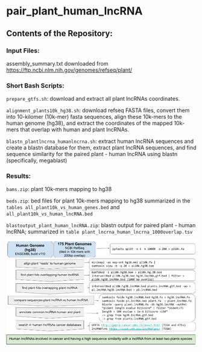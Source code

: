 # pair_plant_human_lncRNA

## Contents of the Repository:

### Input Files: 
assembly_summary.txt downloaded from https://ftp.ncbi.nlm.nih.gov/genomes/refseq/plant/

### Short Bash Scripts: 

`prepare_gtfs.sh`: download and extract all plant lncRNAs coordinates.

`alignment_plants10k_hg38.sh`:  download refseq FASTA files, convert them into 10-kilomer (10k-mer) fasta sequences, align these 10k-mers to the human genome (hg38), and extract the coordinates of the mapped 10k-mers that overlap with human and plant lncRNAs.

`blastn_plantlncrna_humanlncrna.sh`: extract human lncRNA sequences and create a blastn database for them, extract plant lncRNA sequences, and find sequence similarity for the paired plant - human lncRNA using blastn (specifically, megablast)

### Results:

`bams.zip`: plant 10k-mers mapping to hg38

`beds.zip`: bed files for plant 10k-mers mapping to hg38 summarized in the `tables all_plant10k_vs_human_genes.bed` and `all_plant10k_vs_human_lncRNA.bed`

`blastoutput_plant_human_lncRNA.zip`: blastn output for paired plant - human lncRNA; summarized in `table plant_lncrna_human_lncrna_1000overlap.tsv` 

![Workflow](https://github.com/ligiamateiu/pair_plant_human_lncRNA/blob/main/Figure1.png)
